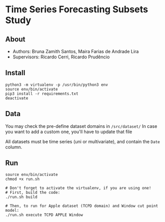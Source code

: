 # Time Series Forecasting Subsets Study

## About

- Authors: Bruna Zamith Santos, Maira Farias de Andrade Lira
- Supervisors: Ricardo Cerri, Ricardo Prudêncio

## Install

```
python3 -m virtualenv -p /usr/bin/python3 env
source env/bin/activate
pip3 install -r requirements.txt
deactivate
```

## Data

You may check the pre-define dataset domains in `/src/dataset/`
In case you want to add a custom one, you'll have to update that file

All datasets must be time series (uni or multivariate), and contain the `Date` column.

## Run

```
source env/bin/activate
chmod +x run.sh

# Don't forget to activate the virtualenv, if you are using one!
# First, build the code:
./run.sh build

# Then, to run for Apple dataset (TCPD domain) and Window cut point model:
./run.sh execute TCPD APPLE Window
```
